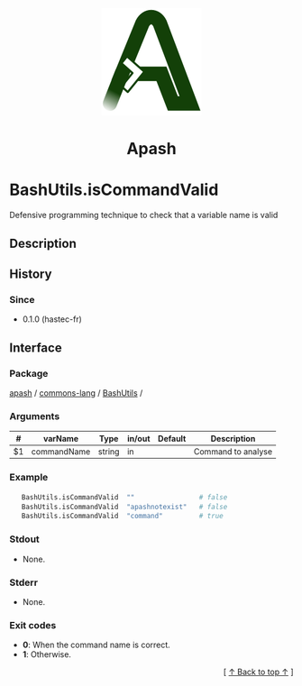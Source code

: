 
<div align='center' id='apash-top'>
  <a href='https://github.com/hastec-fr/apash'>
    <img alt='apash-logo' src='../../../../../../assets/apash-logo.svg'/>
  </a>

  # Apash
</div>


# BashUtils.isCommandValid
Defensive programming technique to check that a variable name is valid
## Description

## History
### Since
  * 0.1.0 (hastec-fr)

## Interface
### Package
<!-- apash.packageBegin -->
[apash](../../../apash.md) / [commons-lang](../../commons-lang.md) / [BashUtils](../BashUtils.md) / 
<!-- apash.packageEnd -->

### Arguments
 | #      | varName        | Type          | in/out   | Default    | Description                           |
 |--------|----------------|---------------|----------|------------|---------------------------------------|
 | $1     | commandName    | string        | in       |            | Command to analyse                    |

### Example
 ```bash
    BashUtils.isCommandValid  ""                # false
    BashUtils.isCommandValid  "apashnotexist"   # false
    BashUtils.isCommandValid  "command"         # true
 ```

### Stdout
  * None.
### Stderr
  * None.

### Exit codes
  * **0**: When the command name is correct.
  * **1**: Otherwise.

  <div align='right'>[ <a href='#apash-top'>↑ Back to top ↑</a> ]</div>


